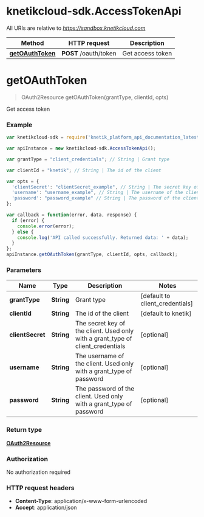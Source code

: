 # knetikcloud-sdk.AccessTokenApi

All URIs are relative to *https://sandbox.knetikcloud.com*

Method | HTTP request | Description
------------- | ------------- | -------------
[**getOAuthToken**](AccessTokenApi.md#getOAuthToken) | **POST** /oauth/token | Get access token


<a name="getOAuthToken"></a>
# **getOAuthToken**
> OAuth2Resource getOAuthToken(grantType, clientId, opts)

Get access token

### Example
```javascript
var knetikcloud-sdk = require('knetik_platform_api_documentation_latest');

var apiInstance = new knetikcloud-sdk.AccessTokenApi();

var grantType = "client_credentials"; // String | Grant type

var clientId = "knetik"; // String | The id of the client

var opts = { 
  'clientSecret': "clientSecret_example", // String | The secret key of the client.  Used only with a grant_type of client_credentials
  'username': "username_example", // String | The username of the client.  Used only with a grant_type of password
  'password': "password_example" // String | The password of the client.  Used only with a grant_type of password
};

var callback = function(error, data, response) {
  if (error) {
    console.error(error);
  } else {
    console.log('API called successfully. Returned data: ' + data);
  }
};
apiInstance.getOAuthToken(grantType, clientId, opts, callback);
```

### Parameters

Name | Type | Description  | Notes
------------- | ------------- | ------------- | -------------
 **grantType** | **String**| Grant type | [default to client_credentials]
 **clientId** | **String**| The id of the client | [default to knetik]
 **clientSecret** | **String**| The secret key of the client.  Used only with a grant_type of client_credentials | [optional] 
 **username** | **String**| The username of the client.  Used only with a grant_type of password | [optional] 
 **password** | **String**| The password of the client.  Used only with a grant_type of password | [optional] 

### Return type

[**OAuth2Resource**](OAuth2Resource.md)

### Authorization

No authorization required

### HTTP request headers

 - **Content-Type**: application/x-www-form-urlencoded
 - **Accept**: application/json


